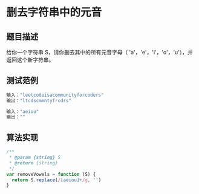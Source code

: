 # 删去字符串中的元音

## 题目描述

给你一个字符串 S，请你删去其中的所有元音字母（ 'a'，'e'，'i'，'o'，'u'），并返回这个新字符串。

## 测试范例

```js
输入："leetcodeisacommunityforcoders"
输出："ltcdscmmntyfrcdrs"

输入："aeiou"
输出：""
```

## 算法实现

```js
/**
 * @param {string} S
 * @return {string}
 */
var removeVowels = function (S) {
  return S.replace(/[aeiou]+/g, '')
}
```
